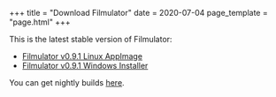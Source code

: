 +++
title = "Download Filmulator"
date = 2020-07-04
page_template = "page.html"
+++

This is the latest stable version of Filmulator:

* [Filmulator v0.9.1 Linux AppImage](https://github.com/CarVac/filmulator-gui/releases/download/v0.9.1/Filmulator_v0.9.1.AppImage)
* [Filmulator v0.9.1 Windows Installer](https://github.com/CarVac/filmulator-gui/releases/download/v0.9.1/Filmulator_v0.9.1.exe)

You can get nightly builds [here](https://discuss.pixls.us/t/filmulator-nightly-builds-now-for-windows-and-linux/12838/1).
